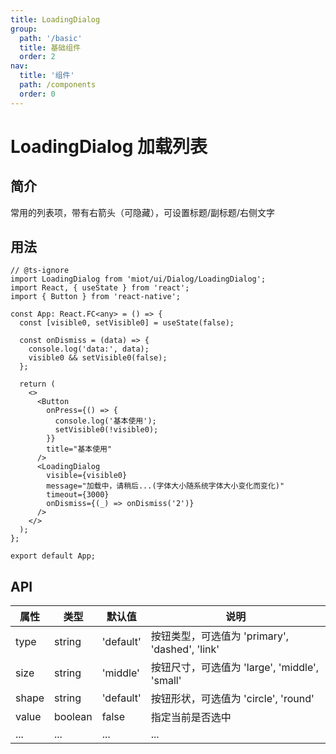 ```yaml
---
title: LoadingDialog
group:
  path: '/basic'
  title: 基础组件
  order: 2
nav:
  title: '组件'
  path: /components
  order: 0
---
```


# LoadingDialog 加载列表

## 简介

常用的列表项，带有右箭头（可隐藏），可设置标题/副标题/右侧文字

## 用法

```tsx
// @ts-ignore
import LoadingDialog from 'miot/ui/Dialog/LoadingDialog';
import React, { useState } from 'react';
import { Button } from 'react-native';

const App: React.FC<any> = () => {
  const [visible0, setVisible0] = useState(false);

  const onDismiss = (data) => {
    console.log('data:', data);
    visible0 && setVisible0(false);
  };

  return (
    <>
      <Button
        onPress={() => {
          console.log('基本使用');
          setVisible0(!visible0);
        }}
        title="基本使用"
      />
      <LoadingDialog
        visible={visible0}
        message="加载中，请稍后...(字体大小随系统字体大小变化而变化)"
        timeout={3000}
        onDismiss={(_) => onDismiss('2')}
      />
    </>
  );
};

export default App;
```

## API

| 属性  | 类型    | 默认值    | 说明                                           |
| ----- | ------- | --------- | ---------------------------------------------- |
| type  | string  | 'default' | 按钮类型，可选值为 'primary', 'dashed', 'link' |
| size  | string  | 'middle'  | 按钮尺寸，可选值为 'large', 'middle', 'small'  |
| shape | string  | 'default' | 按钮形状，可选值为 'circle', 'round'           |
| value | boolean | false     | 指定当前是否选中                               |
| ...   | ...     | ...       | ...                                            |
